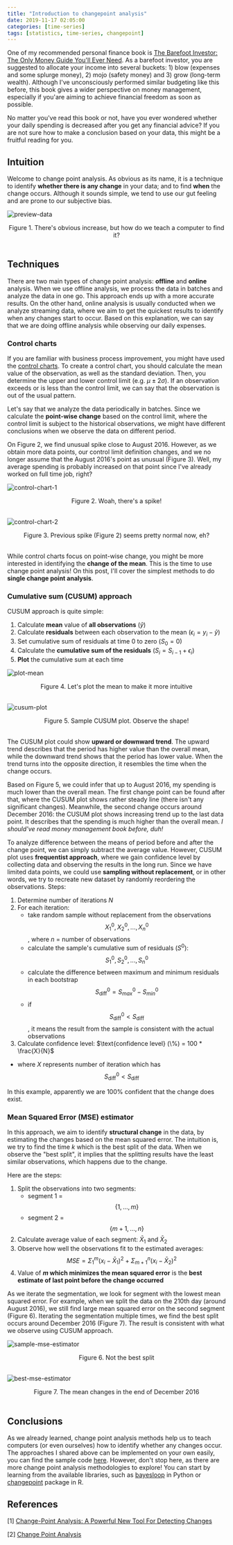 ```yaml
---
title: "Introduction to changepoint analysis"
date: 2019-11-17 02:05:00
categories: [time-series]
tags: [statistics, time-series, changepoint]
---
```


One of my recommended personal finance book is [The Barefoot Investor: The Only Money Guide You'll Ever Need](https://barefootinvestor.com/). As a barefoot investor, you are suggested to allocate your income into several buckets: 1) blow (expenses and some splurge money), 2) mojo (safety money) and 3) grow (long-term wealth). Although I've unconsciously performed similar budgeting like this before, this book gives a wider perspective on money management, especially if you'are aiming to achieve financial freedom as soon as possible.

No matter you've read this book or not, have you ever wondered whether your daily spending is decreased after you get any financial advice? If you are not sure how to make a conclusion based on your data, this might be a fruitful reading for you.

## Intuition

Welcome to change point analysis. As obvious as its name, it is a technique to identify **whether there is any change** in your data; and to find **when** the change occurs. Although it sounds simple, we tend to use our gut feeling and are prone to our subjective bias.

![preview-data](/images/posts/2019-11-17-introduction-to-changepoint-analysis/1-preview-daily-spending.png?style=centerme)
<center>Figure 1. There's obvious increase, but how do we teach a computer to find it?</center><br/>

## Techniques

There are two main types of change point analysis: **offline** and **online** analysis. When we use offline analysis, we process the data in batches and analyze the data in one go. This approach ends up with a more accurate results. On the other hand, online analysis is usually conducted when we analyze streaming data, where we aim to get the quickest results to identify when any changes start to occur. Based on this explanation, we can say that we are doing offline analysis while observing our daily expenses.

### Control charts

If you are familiar with business process improvement, you might have used the [control charts](https://businessanalystlearnings.com/ba-techniques/2017/8/5/process-improvement-using-the-control-chart). To create a control chart, you should calculate the mean value of the observation, as well as the standard deviation. Then, you determine the upper and lower control limit (e.g. $\mu \pm2\sigma$). If an observation exceeds or is less than the control limit, we can say that the observation is out of the usual pattern.

Let's say that we analyze the data periodically in batches. Since we calculate the **point-wise change** based on the control limit, where the control limit is subject to the historical observations, we might have different conclusions when we observe the data on different period.

On Figure 2, we find unusual spike close to August 2016. However, as we obtain more data points, our control limit definition changes, and we no longer assume that the August 2016's point as unusual (Figure 3). Well, my average spending is probably increased on that point since I've already worked on full time job, right?

![control-chart-1](/images/posts/2019-11-17-introduction-to-changepoint-analysis/2-control-charts-1.png?style=centerme)
<center>Figure 2. Woah, there's a spike!</center><br/>

![control-chart-2](/images/posts/2019-11-17-introduction-to-changepoint-analysis/3-control-charts-2.png?style=centerme)
<center>Figure 3. Previous spike (Figure 2) seems pretty normal now, eh?</center><br/>

While control charts focus on point-wise change, you might be more interested in identifying the **change of the mean**. This is the time to use change point analysis! On this post, I'll cover the simplest methods to do **single change point analysis**.

### Cumulative sum (CUSUM) approach

CUSUM approach is quite simple:
1. Calculate **mean** value of **all observations** ($\hat{y}$)
2. Calculate **residuals** between each observation to the mean ($\epsilon_{i} = y_{i} - \hat{y}$)
3. Set cumulative sum of residuals at time 0 to zero ($S_{0} = 0$)
4. Calculate the **cumulative sum of the residuals** ($S_{i} = S_{i-1} + \epsilon_{i}$)
5. **Plot** the cumulative sum at each time

![plot-mean](/images/posts/2019-11-17-introduction-to-changepoint-analysis/4-plot-mean.png?style=centerme)
<center>Figure 4. Let's plot the mean to make it more intuitive</center><br/>

![cusum-plot](/images/posts/2019-11-17-introduction-to-changepoint-analysis/5-cusum-plot.png?style=centerme)
<center>Figure 5. Sample CUSUM plot. Observe the shape!</center><br/>

The CUSUM plot could show **upward or downward trend**. The upward trend describes that the period has higher value than the overall mean, while the downward trend shows that the period has lower value. When the trend turns into the opposite direction, it resembles the time when the change occurs.

Based on Figure 5, we could infer that up to August 2016, my spending is much lower than the overall mean. The first change point can be found after that, where the CUSUM plot shows rather steady line (there isn't any significant changes). Meanwhile, the second change occurs around December 2016: the CUSUM plot shows increasing trend up to the last data point. It describes that the spending is much higher than the overall mean. *I should've read money management book before, duh!* 

To analyze difference between the means of period before and after the change point, we can simply subtract the average value. However, CUSUM plot uses **frequentist approach**, where we gain confidence level by collecting data and observing the results in the long run. Since we have limited data points, we could use **sampling without replacement**, or in other words, we try to recreate new dataset by randomly reordering the observations. Steps:
1. Determine number of iterations $N$
2. For each iteration:
    - take random sample without replacement from the observations $$X^0_{1}, X^0_{2}, ..., X^0_{n}$$, where $n$ = number of observations
    - calculate the sample's cumulative sum of residuals ($S^0$): $$S^0_{1}, S^0_{2}, ..., S^0_{n}$$
    - calculate the difference between maximum and minimum residuals in each bootstrap $$S^0_{\text{diff}} = S^0_{max} - S^0_{min}$$
    - if $$S^0_{\text{diff}} < S_{\text{diff}}$$, it means the result from the sample is consistent with the actual observations
3. Calculate confidence level: 
 $\text{confidence level} (\%) = 100 * \frac{X}{N}$ 
- where $X$ represents number of iteration which has $$S^0_{\text{diff}} < S_{\text{diff}}$$

In this example, apparently we are 100% confident that the change does exist.

### Mean Squared Error (MSE) estimator

In this approach, we aim to identify **structural change** in the data, by estimating the changes based on the mean squared error. The intuition is, we try to find the time $k$ which is the best split of the data. When we observe the "best split", it implies that the splitting results have the least similar observations, which happens due to the change.

Here are the steps:
1. Split the observations into two segments: 
    - segment 1 = $$\left\{ 1, ..., m \right\}$$
    - segment 2 = $$\left\{ m+1, ..., n \right\}$$
2. Calculate average value of each segment: $\bar{X}_1$ and $\bar{X}_2$
3. Observe how well the observations fit to the estimated averages: 
$$MSE = \Sigma_{1}^{m}(x_{i} - \bar{X}_1)^2 + \Sigma_{m+1}^{n}(x_{i} - \bar{X}_2)^2$$
4. Value of **$m$ which minimizes the mean squared error** is the **best estimate of last point before the change occurred**

As we iterate the segmentation, we look for segment with the lowest mean squared error. For example, when we split the data on the 210th day (around August 2016), we still find large mean squared error on the second segment (Figure 6). Iterating the segmentation multiple times, we find the best split occurs around December 2016 (Figure 7). The result is consistent with what we observe using CUSUM approach.

![sample-mse-estimator](/images/posts/2019-11-17-introduction-to-changepoint-analysis/6-mse-estimator-sample.png?style=centerme)
<center>Figure 6. Not the best split</center><br/>

![best-mse-estimator](/images/posts/2019-11-17-introduction-to-changepoint-analysis/7-mse-estimator-best.png?style=centerme)
<center>Figure 7. The mean changes in the end of December 2016</center><br/>


## Conclusions

As we already learned, change point analysis methods help us to teach computers (or even ourselves) how to identify whether any changes occur. The approaches I shared above can be implemented on your own easily, you can find the sample code [here](https://nbviewer.jupyter.org/github/elvyna/data-analysis/blob/master/jupyter-notebook/2019-11-13%20Changepoint%20analysis%20on%20daily%20expenses.ipynb). However, don't stop here, as there are more change point analysis methodologies to explore! You can start by learning from the available libraries, such as [bayesloop](http://docs.bayesloop.com/en/stable/tutorials/changepointstudy.html) in Python or [changepoint](https://cran.r-project.org/web/packages/changepoint/changepoint.pdf) package in R.

## References

[1] [Change-Point Analysis:
A Powerful New Tool For Detecting Changes](https://variation.com/change-point-analysis-a-powerful-new-tool-for-detecting-changes/)

[2] [Change Point Analysis](https://www.slideshare.net/kasshout/change-point-analysis-4835746)